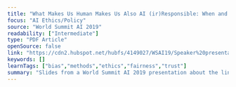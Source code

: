 ```yaml
---
title: "What Makes Us Human Makes Us Also AI (ir)Responsible: When and How to Inject Your AI with R?"
focus: "AI Ethics/Policy"
source: "World Summit AI 2019"
readability: ["Intermediate"]
type: "PDF Article"
openSource: false
link: "https://cdn2.hubspot.net/hubfs/4149027/WSAI19/Speaker%20presentations/Monett_WorldSummitAI_2019%201515.pdf"
keywords: []
learnTags: ["bias","methods","ethics","fairness","trust"]
summary: "Slides from a World Summit AI 2019 presentation about the link between human and AI irresponsibility and the resources available to help make developers and their algorithms more responsible. "
---
```

